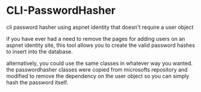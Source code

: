 # CLI-PasswordHasher
cli password hasher using aspnet identity that doesn't require a user object

if you have ever had a need to remove the pages for adding users on an aspnet identity site, this tool allows you to create the valid password hashes to insert into the database.

alternatively, you could use the same classes in whatever way you wanted. the passwordhasher classes were copied from microsofts repository and modified to remove the dependency on the user object so you can simply hash the password itself.
